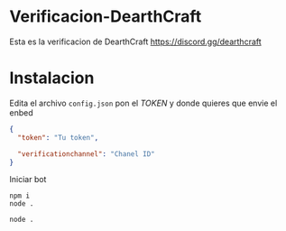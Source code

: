 # Verificacion-DearthCraft
Esta es la verificacion de DearthCraft https://discord.gg/dearthcraft

# Instalacion
Edita el archivo `config.json` pon el *TOKEN* y donde quieres que envie el enbed

```json
{
  "token": "Tu token",

  "verificationchannel": "Chanel ID"
}
```
Iniciar bot

```text
npm i
node .
```
```text
node .
```
